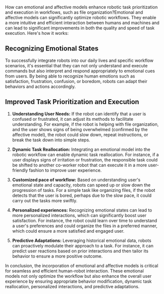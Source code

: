 How can emotional and affective models enhance robotic task prioritization and execution in workflows, such as file organization?Emotional and affective models can significantly optimize robotic workflows. They enable a more intuitive and efficient interaction between humans and machines and can lead to significant improvements in both the quality and speed of task execution. Here's how it works:

## Recognizing Emotional States 

To successfully integrate robots into our daily lives and specific workflow scenarios, it's essential that they can not only understand and execute commands but also interpret and respond appropriately to emotional cues from users. By being able to recognize human emotions such as satisfaction, frustration, confusion, or boredom, robots can adapt their behaviors and actions accordingly.

## Improved Task Prioritization and Execution

1. **Understanding User Needs:** If the robot can identify that a user is confused or frustrated, it can adjust its methods to facilitate understanding. For example, if the robot is helping with file organization, and the user shows signs of being overwhelmed (confirmed by the affective model), the robot could slow down, repeat instructions, or break the task down into simple steps.

2. **Dynamic Task Reallocation:** Integrating an emotional model into the robotic workflow can enable dynamic task reallocation. For instance, if a user displays signs of irritation or frustration, the responsible task could be shifted to another co-worker robot that can execute it in a more user-friendly fashion to improve user experience.

3. **Customized pace of workflow:** Based on understanding user's emotional state and capacity, robots can speed up or slow down the progression of tasks. For a simple task like organizing files, if the robot detects that the user is bored, perhaps due to the slow pace, it could carry out the tasks more swiftly.

4. **Personalized experiences:** Recognizing emotional states can lead to more personalized interactions, which can significantly boost user satisfaction. For instance, the robot could learn over time to understand a user's preferences and could organize the files in a preferred manner, which could ensure a more satisfied and engaged user.

5. **Predictive Adaptations:** Leveraging historical emotional data, robots can proactively modulate their approach to a task. For instance, it can predict user reactions based on prior interactions and then tailor its behavior to ensure a more positive outcome.

In conclusion, the incorporation of emotional and affective models is critical for seamless and efficient human-robot interaction. These emotional models not only optimize the workflow but also enhance the overall user experience by ensuring appropriate behavior modification, dynamic task reallocation, personalized interactions, and predictive adaptations.
